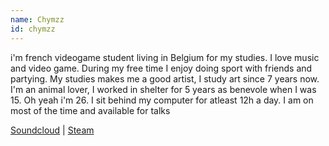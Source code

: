 ```yaml
---
name: Chymzz
id: chymzz
---
```

i'm french videogame student living in Belgium for my studies. I love music and video game. During my free time I enjoy doing sport with friends and partying.
My studies makes me a good artist, I study art since 7 years now. I'm an animal lover, I worked in shelter for 5 years as benevole when I was 15. Oh yeah i'm 26. I sit behind my computer for atleast 12h a day. I am on most of the time and available for talks

[Soundcloud](https://soundcloud.com/chymk) | [Steam](http://steamcommunity.com/profiles/76561197984478746)
